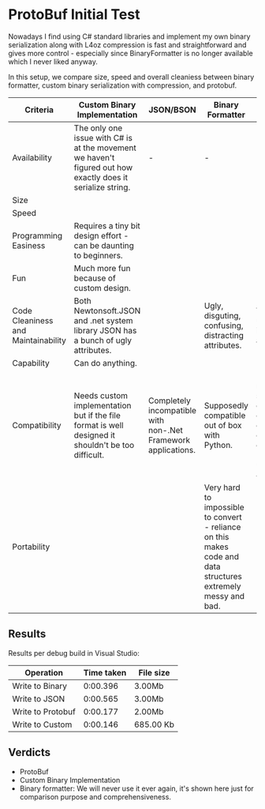 # ProtoBuf Initial Test

Nowadays I find using C# standard libraries and implement my own binary serialization along with L4oz compression is fast and straightforward and gives more control - especially since BinaryFormatter is no longer available which I never liked anyway.

In this setup, we compare size, speed and overall cleaniess between binary formatter, custom binary serialization with compression, and protobuf.

|Criteria|Custom Binary Implementation|JSON/BSON|Binary Formatter|ProtoBuf|
|-|-|-|-|-|
|Availability|The only one issue with C# is at the movement we haven't figured out how exactly does it serialize string.|-|-|-|
|Size|||
|Speed|||
|Programming Easiness|Requires a tiny bit design effort - can be daunting to beginners.||
|Fun|Much more fun because of custom design.||
|Code Cleaniness and Maintainability|Both Newtonsoft.JSON and .net system library JSON has a bunch of ugly attributes.||Ugly, disguting, confusing, distracting attributes.|Very very ugly and intrusive attributes.|
|Capability|Can do anything.||
|Compatibility|Needs custom implementation but if the file format is well designed it shouldn't be too difficult.|Completely incompatible with non-.Net Framework applications.|Supposedly compatible out of box with Python.|Might require some custom code but generally easily done; Directly usable in JavaScript.|
|Portability|||Very hard to impossible to convert - reliance on this makes code and data structures extremely messy and bad.|-|

## Results

Results per debug build in Visual Studio:

| Operation       | Time taken | File size  |
|-----------------|------------|------------|
| Write to Binary | 0:00.396   | 3.00Mb     |
| Write to JSON   | 0:00.565   | 3.00Mb     |
| Write to Protobuf| 0:00.177   | 2.00Mb     |
| Write to Custom | 0:00.146   | 685.00 Kb  |


## Verdicts

* ProtoBuf
* Custom Binary Implementation
* Binary formatter: We will never use it ever again, it's shown here just for comparison purpose and comprehensiveness.